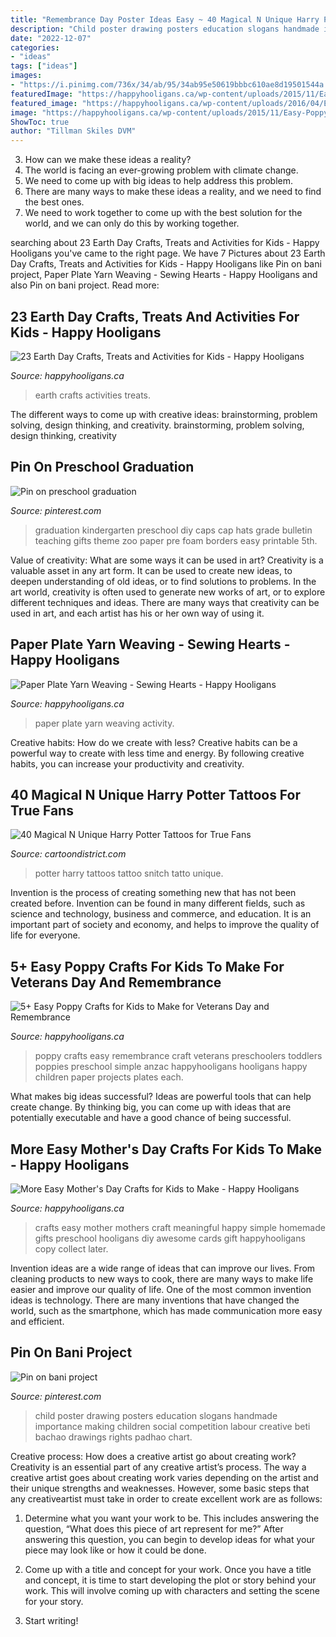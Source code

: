```yaml
---
title: "Remembrance Day Poster Ideas Easy ~ 40 Magical N Unique Harry Potter Tattoos For True Fans"
description: "Child poster drawing posters education slogans handmade importance making children social competition labour creative beti bachao drawings rights padhao chart"
date: "2022-12-07"
categories:
- "ideas"
tags: ["ideas"]
images:
- "https://i.pinimg.com/736x/34/ab/95/34ab95e50619bbbc610ae8d19501544a.jpg"
featuredImage: "https://happyhooligans.ca/wp-content/uploads/2015/11/Easy-Poppy-Crafts-for-Preschoolers-and-Toddlers-Happy-Hooligans-.jpg"
featured_image: "https://happyhooligans.ca/wp-content/uploads/2016/04/Easy-awesome-Mothers-Day-crafts-for-kids-to-make-Happy-Hooligans-copy.jpg"
image: "https://happyhooligans.ca/wp-content/uploads/2015/11/Easy-Poppy-Crafts-for-Preschoolers-and-Toddlers-Happy-Hooligans-.jpg"
ShowToc: true
author: "Tillman Skiles DVM"
---
```



3. How can we make these ideas a reality?
1. The world is facing an ever-growing problem with climate change. 
2. We need to come up with big ideas to help address this problem. 
3. There are many ways to make these ideas a reality, and we need to find the best ones. 
4. We need to work together to come up with the best solution for the world, and we can only do this by working together.

	

		
searching about 23 Earth Day Crafts, Treats and Activities for Kids - Happy Hooligans you've came to the right page. We have 7 Pictures about 23 Earth Day Crafts, Treats and Activities for Kids - Happy Hooligans like Pin on bani project, Paper Plate Yarn Weaving - Sewing Hearts - Happy Hooligans and also Pin on bani project. Read more:
		
    
## 23 Earth Day Crafts, Treats And Activities For Kids - Happy Hooligans

<img loading=lazy src="https://cdn.happyhooligans.ca/wp-content/uploads/2016/04/Earth-Day-Crafts-for-Kids-Feature.jpg" onerror="this.onerror=null;this.src='https://tse4.mm.bing.net/th?id=OIP.HhUe_1XQQaBMO4d8zdHD-AHaLH&amp;pid=15.1';" alt="23 Earth Day Crafts, Treats and Activities for Kids - Happy Hooligans">

_Source: happyhooligans.ca_

>earth crafts activities treats. 

	

The different ways to come up with creative ideas: brainstorming, problem solving, design thinking, and creativity.
brainstorming, problem solving, design thinking, creativity

    
## Pin On Preschool Graduation

<img loading=lazy src="https://i.pinimg.com/736x/b9/a6/7e/b9a67e08a3c0be3398f555af3cfdd089--graduation-caps-graduation-ideas.jpg" onerror="this.onerror=null;this.src='https://tse4.mm.bing.net/th?id=OIP.Vo5QAGx_qk_kU7C0yZVQ2AHaJ3&amp;pid=15.1';" alt="Pin on preschool graduation">

_Source: pinterest.com_

>graduation kindergarten preschool diy caps cap hats grade bulletin teaching gifts theme zoo paper pre foam borders easy printable 5th. 

	

Value of creativity: What are some ways it can be used in art?
Creativity is a valuable asset in any art form. It can be used to create new ideas, to deepen understanding of old ideas, or to find solutions to problems. In the art world, creativity is often used to generate new works of art, or to explore different techniques and ideas. There are many ways that creativity can be used in art, and each artist has his or her own way of using it.

    
## Paper Plate Yarn Weaving - Sewing Hearts - Happy Hooligans

<img loading=lazy src="https://happyhooligans.ca/wp-content/uploads/2016/01/Paper-Plate-Yarn-Weaving-copy.jpg" onerror="this.onerror=null;this.src='https://tse4.mm.bing.net/th?id=OIP.3u8EOCtZH2Zxj0rQas9LsQAAAA&amp;pid=15.1';" alt="Paper Plate Yarn Weaving - Sewing Hearts - Happy Hooligans">

_Source: happyhooligans.ca_

>paper plate yarn weaving activity. 

	

Creative habits: How do we create with less?
Creative habits can be a powerful way to create with less time and energy. By following creative habits, you can increase your productivity and creativity.

    
## 40 Magical N Unique Harry Potter Tattoos For True Fans

<img loading=lazy src="http://www.cartoondistrict.com/wp-content/uploads/2017/09/Unique-Harry-Potter-Tattoos32.jpg" onerror="this.onerror=null;this.src='https://tse1.mm.bing.net/th?id=OIP.bHHbKShTav1ZKoKoE4D9oAHaNK&amp;pid=15.1';" alt="40 Magical N Unique Harry Potter Tattoos for True Fans">

_Source: cartoondistrict.com_

>potter harry tattoos tattoo snitch tatto unique. 

	

Invention is the process of creating something new that has not been created before. Invention can be found in many different fields, such as science and technology, business and commerce, and education. It is an important part of society and economy, and helps to improve the quality of life for everyone.

    
## 5+ Easy Poppy Crafts For Kids To Make For Veterans Day And Remembrance

<img loading=lazy src="https://happyhooligans.ca/wp-content/uploads/2015/11/Easy-Poppy-Crafts-for-Preschoolers-and-Toddlers-Happy-Hooligans-.jpg" onerror="this.onerror=null;this.src='https://tse4.mm.bing.net/th?id=OIP.OsvxQZod1uh1gKkcEM1IugAAAA&amp;pid=15.1';" alt="5+ Easy Poppy Crafts for Kids to Make for Veterans Day and Remembrance">

_Source: happyhooligans.ca_

>poppy crafts easy remembrance craft veterans preschoolers toddlers poppies preschool simple anzac happyhooligans hooligans happy children paper projects plates each. 

	

What makes big ideas successful?
Ideas are powerful tools that can help create change. By thinking big, you can come up with ideas that are potentially executable and have a good chance of being successful.

    
## More Easy Mother&#039;s Day Crafts For Kids To Make - Happy Hooligans

<img loading=lazy src="https://happyhooligans.ca/wp-content/uploads/2016/04/Easy-awesome-Mothers-Day-crafts-for-kids-to-make-Happy-Hooligans-copy.jpg" onerror="this.onerror=null;this.src='https://tse3.mm.bing.net/th?id=OIP.cifP2ZhoLGaCX_NEiZv_NQHaLH&amp;pid=15.1';" alt="More Easy Mother&#039;s Day Crafts for Kids to Make - Happy Hooligans">

_Source: happyhooligans.ca_

>crafts easy mother mothers craft meaningful happy simple homemade gifts preschool hooligans diy awesome cards gift happyhooligans copy collect later. 

	

Invention ideas are a wide range of ideas that can improve our lives. From cleaning products to new ways to cook, there are many ways to make life easier and improve our quality of life. One of the most common invention ideas is technology. There are many inventions that have changed the world, such as the smartphone, which has made communication more easy and efficient.

    
## Pin On Bani Project

<img loading=lazy src="https://i.pinimg.com/736x/34/ab/95/34ab95e50619bbbc610ae8d19501544a.jpg" onerror="this.onerror=null;this.src='https://tse2.mm.bing.net/th?id=OIP.Ke8_65RRSLcihirGAbs2mQAAAA&amp;pid=15.1';" alt="Pin on bani project">

_Source: pinterest.com_

>child poster drawing posters education slogans handmade importance making children social competition labour creative beti bachao drawings rights padhao chart. 

	

Creative process: How does a creative artist go about creating work?
Creativity is an essential part of any creative artist’s process. The way a creative artist goes about creating work varies depending on the artist and their unique strengths and weaknesses. However, some basic steps that any creativeartist must take in order to create excellent work are as follows:
1. Determine what you want your work to be. This includes answering the question, “What does this piece of art represent for me?” After answering this question, you can begin to develop ideas for what your piece may look like or how it could be done.

2. Come up with a title and concept for your work. Once you have a title and concept, it is time to start developing the plot or story behind your work. This will involve coming up with characters and setting the scene for your story.

3. Start writing!

